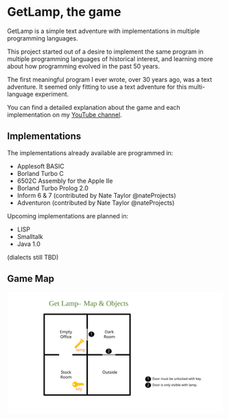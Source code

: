 # GetLamp, the game
GetLamp is a simple text adventure with implementations in multiple programming languages.

This project started out of a desire to implement the same program in multiple programming languages of historical interest, and learning more about how programming evolved in the past 50 years.

The first meaningful program I ever wrote, over 30 years ago, was a text adventure. It seemed only fitting to use a text adventure for this multi-language experiment.

You can find a detailed explanation about the game and each implementation on my [YouTube channel](https://youtube.com/@TacianoPerez).

## Implementations

The implementations already available are programmed in:
- Applesoft BASIC
- Borland Turbo C
- 6502C Assembly for the Apple IIe
- Borland Turbo Prolog 2.0
- Inform 6 & 7 (contributed by Nate Taylor @nateProjects)
- Adventuron (contributed by Nate Taylor @nateProjects)

Upcoming implementations are planned in:
- LISP
- Smalltalk
- Java 1.0

(dialects still TBD)

## Game Map

![Game Map](getlamp-map.svg)
